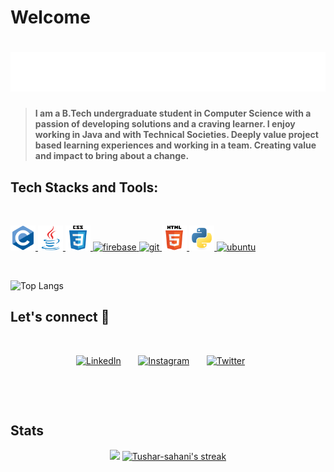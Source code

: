
# Welcome 
<h1 align="center">
  <img src="https://raw.githubusercontent.com/Tushar-sahani/Tushar-sahani/master/name.svg" alt="Tushar Sahani" />
</h1>

> **I am a B.Tech undergraduate student in Computer Science with a passion of developing solutions and a craving learner. I enjoy working in Java and with Technical Societies. Deeply value project based learning experiences and working in a team. Creating value and impact to bring about a change.**
## Tech Stacks and Tools:
<br>
<p align="left" > <a href="https://www.cprogramming.com/" target="_blank"> <img src="https://raw.githubusercontent.com/devicons/devicon/master/icons/c/c-original.svg" alt="c" width="40" height="40"/> </a> <a href="https://www.w3schools.com/cpp/" target="_blank"> <img src="https://raw.githubusercontent.com/devicons/devicon/master/icons/java/java-original.svg" alt="cplusplus" width="40" height="40"/> </a> <a href="https://www.w3schools.com/css/" target="_blank"> <img src="https://raw.githubusercontent.com/devicons/devicon/master/icons/css3/css3-original-wordmark.svg" alt="css3" width="40" height="40"/> </a> <a href="https://firebase.google.com/" target="_blank"> <img src="https://www.vectorlogo.zone/logos/firebase/firebase-icon.svg" alt="firebase" width="40" height="40"/> </a> <a href="https://git-scm.com/" target="_blank"> <img src="https://www.vectorlogo.zone/logos/git-scm/git-scm-icon.svg" alt="git" width="40" height="40"/> </a> <a href="https://www.w3.org/html/" target="_blank"> <img src="https://raw.githubusercontent.com/devicons/devicon/master/icons/html5/html5-original-wordmark.svg" alt="html5" width="40" height="40"/> </a>  <a href="https://python.org" target="_blank"> <img src="https://raw.githubusercontent.com/devicons/devicon/master/icons/python/python-original.svg" alt="python" width="40" height="40"/> </a> <a href="https://ubuntu.com" target="_blank"> <img src="https://assets.ubuntu.com/v1/57a889f6-ubuntu-logo112.png" alt="ubuntu" width="40" height="40"/> </a>  </p>
  <br>
  
  
![Top Langs](https://github-readme-stats.vercel.app/api/top-langs/?username=Tushar-sahani&layout=compact)

## Let's connect 🤝
<br>
<p align="center">
  <a href="http://linkedin.com/in/tushar-sahani-70191223a/"><img width="32px" alt="LinkedIn" title="LinkedIn" src="https://user-images.githubusercontent.com/33064931/192891277-e2528754-fdca-473a-be7a-25149ae295c8.png"></a>
  &#8287;&#8287;&#8287;&#8287;&#8287;
  <a href="https://www.instagram.com/tusharsahan1/"><img width="32px" alt="Instagram" title="Instagram" src="https://user-images.githubusercontent.com/33064931/192891342-3c88a026-50f3-430d-b582-96a57b019e32.png"/></a>
  &#8287;&#8287;&#8287;&#8287;&#8287;
  <a href="https://twitter.com/TusharSahani17/"><img width="32px" alt="Twitter" title="Twitter" src="https://user-images.githubusercontent.com/33064931/192891530-8660cc3a-3721-4609-a99d-010d7dd5d6d7.png"/></a>
  &#8287;&#8287;&#8287;&#8287;&#8287;
</p> &nbsp;


&nbsp;
## Stats

<p align="center">
  <img width="48%" src="https://github-readme-stats.vercel.app/api?username=Tushar-sahani&show_icons=true&theme=tokyonight" />
  <a href="https://github.com/Tushar-sahani/github-readme-streak-stats">
    <img width ="48%"title="🔥 Get streak stats for your profile at git.io/streak-stats" alt="Tushar-sahani's streak" src="https://streak-stats.demolab.com/?user=Tushar-sahani&theme=monokai-metallian&hide_border=true"/>
  </a>
</p>
